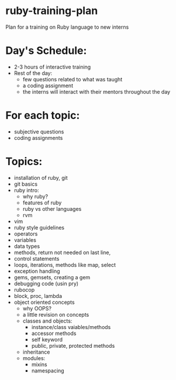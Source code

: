 # ruby-training-plan
Plan for a training on Ruby language to new interns 

# Day's Schedule:
- 2-3 hours of interactive training
- Rest of the day:
  - few questions related to what was taught
  - a coding assignment
  - the interns will interact with their mentors throughout the day

# For each topic:
- subjective questions
- coding assignments

# Topics:
- installation of ruby, git
- git basics
- ruby intro:
  - why ruby?
  - features of ruby
  - ruby vs other languages	
  - rvm
- vim
- ruby style guidelines
- operators
- variables
- data types
- methods, return not needed on last line, 
- control statements
- loops, iterations, methods like map, select
- exception handling
- gems, gemsets, creating a gem
- debugging code (usin pry)
- rubocop
- block, proc, lambda
- object oriented concepts
  - why OOPS?
  - a little revision on concepts
  - classes and objects:
    - instance/class vaiables/methods
    - accessor methods
    - self keyword
    - public, private, protected methods
  - inheritance
  - modules:
    - mixins
    - namespacing
			
	
		
	
